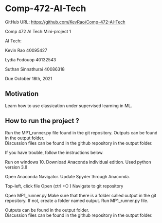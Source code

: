 # Comp-472-AI-Tech
GitHub URL: https://github.com/KevRao/Comp-472-AI-Tech

Comp 472 AI Tech Mini-project 1


AI Tech:

Kevin Rao 40095427

Lydia Fodouop 40132543

Suthan Sinnathurai 40086318

Due October 18th, 2021



## Motivation
Learn how to use classication under supervised learning in ML.

## How to run the project ?

Run the MP1_runner.py file found in the git repository.
Outputs can be found in the output folder.                                                                                                                   
Discussion files can be found in the github repository in the output folder.

If you have trouble, follow the instructions below.

Run on windows 10.
Download Anaconda individual edition.
Used python version 3.8

Open Anaconda Navigator.
Update Spyder through Anaconda.

Top-left, click file Open (ctrl +O )
Navigate to git repository

Open MP1_runner.py
Make sure that there is a folder called output in the git repository. If not, create a folder named output.
Run MP1_runner.py file. 

Outputs can be found in the output folder.                                                                                                                   
Discussion files can be found in the github repository in the output folder.




